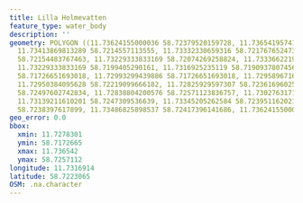 ```yaml
---
title: Lilla Holmevatten
feature_type: water_body
description: ''
geometry: POLYGON ((11.73624155000036 58.72379520159728, 11.73654195741025 58.72129973974805,
  11.73413869813289 58.7214557113555, 11.73332330659316 58.72176765247371, 11.73225042298717
  58.72154483767463, 11.73229333833169 58.72074269258824, 11.73336622193679 58.72025248371285,
  11.73229333833169 58.7199405290161, 11.7316925235119 58.71909378074569, 11.73061963990591
  58.71726651693018, 11.72993299439886 58.71726651693018, 11.72958967164444 58.72014107164219,
  11.72950384095628 58.72219099666182, 11.72825929597307 58.72361696025558, 11.72783014253139
  58.72497602742834, 11.72838804200576 58.72571123836757, 11.73027631715238 58.72566668057112,
  11.73139211610201 58.7247309536639, 11.73345205262584 58.72395116202193, 11.73456785157547
  58.7238397617899, 11.73486825898537 58.72417396141686, 11.73624155000036 58.72379520159728))
geo_error: 0.0
bbox:
  xmin: 11.7278301
  ymin: 58.7172665
  xmax: 11.736542
  ymax: 58.7257112
longitude: 11.7316914
latitude: 58.7223065
OSM: .na.character
---
```

